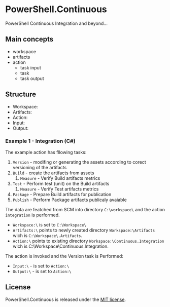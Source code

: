 # PowerShell.Continuous

PowerShell Continuous Integration and beyond...

## Main concepts

 * workspace
 * artifacts
 * action
 	* task input
 	* task
 	* task output
	 
## Structure
 * Workspace:
 * Artifacts:
 * Action:
 * Input:
 * Output:
 
 
### Example 1 - Integration (C#)

The example action has fllowing tasks:
 1. `Version` - modifing or generating the assets according to corect versioning of the artifacts
 2. `Build` - create the artifacts from assets
    1. `Measure` - Verify Build artifacts metrics
 3. `Test` - Perform test (unit) on the Build artifacts
    1. `Measure` - Verify Test artifacts metrics
 4. `Package` - Prepare Build artifacts for publication
 5. `Publish` - Perform Package artifacts publicaly avaiable

The data are featched from SCM into directory `C:\workspace\` and the action `integration` is performed.

* `Workspace:\` is set to `C:\Workspace\`
* `Artifacts:\` points to newly created directory `Workspace:\Artifacts` wich is `C:\Workspace\.Artifacts`.
* `Action:\` points to existing directory `Workspace:\Continuous.Integration` wich is C:\Workspace\Continuous.Integration.    

The action is invoked and the Version task is Performed:
* `Input:\` - is set to `Action:\` 
* `Output:\` - is set to `Action:\` 


## License

PowerShell.Continuous is released under the [MIT license](http://www.opensource.org/licenses/MIT).
